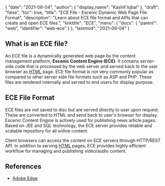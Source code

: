 {
  "date": "2021-08-04",
  "author": {
    "display_name": "Kashif Iqbal"
  },
  "draft": "false",
  "toc": true,
  "title": "ECE File - Escenic Dynamic Web Page File Format",
  "description": "Learn about ECE file format and APIs that can create and open ECE files.",
  "linktitle": "ECE",
  "menu": {
    "docs": {
      "parent": "web",
      "identifier": "web-ece"
    }
  },
  "lastmod": "2021-08-04"
}

## What is an ECE file?

An ECE file is a dynamically generated web page by the content management platform, **Escenic Content Engine (ECE)**. It contains server-side code that is processed by the web server and served back to the user browser as [HTML](/web/html/) page.  ECE file format is not very commonly popular as compared to other server side file formats such as ASP and PHP. These files are rendered internally and served to end users for display purpose.

## ECE File Format

ECE files are not saved to disc but are served directly to user upon request. These are converted to HTML and send back to user's browser for display. Escenic Content Engine is actively used for publishing news article pages. Based on JEE and SQL technology, the ECE server provides reliable and scalable repository for all online content.

Client browsers can access the content on ECE servers through HTTP/REST API. In addition to serving [HTML](/web/html/) pages, ECE provides highly efficient workflow for managing and publishing video/audio content.

## References

* [Adobe Edge](https://www.adobe.com/sea/products/edge-animate.html)
